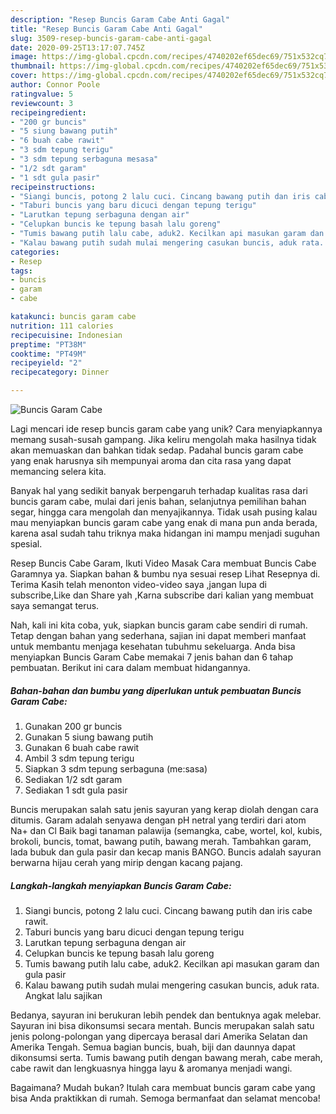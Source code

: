 ```yaml
---
description: "Resep Buncis Garam Cabe Anti Gagal"
title: "Resep Buncis Garam Cabe Anti Gagal"
slug: 3509-resep-buncis-garam-cabe-anti-gagal
date: 2020-09-25T13:17:07.745Z
image: https://img-global.cpcdn.com/recipes/4740202ef65dec69/751x532cq70/buncis-garam-cabe-foto-resep-utama.jpg
thumbnail: https://img-global.cpcdn.com/recipes/4740202ef65dec69/751x532cq70/buncis-garam-cabe-foto-resep-utama.jpg
cover: https://img-global.cpcdn.com/recipes/4740202ef65dec69/751x532cq70/buncis-garam-cabe-foto-resep-utama.jpg
author: Connor Poole
ratingvalue: 5
reviewcount: 3
recipeingredient:
- "200 gr buncis"
- "5 siung bawang putih"
- "6 buah cabe rawit"
- "3 sdm tepung terigu"
- "3 sdm tepung serbaguna mesasa"
- "1/2 sdt garam"
- "1 sdt gula pasir"
recipeinstructions:
- "Siangi buncis, potong 2 lalu cuci. Cincang bawang putih dan iris cabe rawit."
- "Taburi buncis yang baru dicuci dengan tepung terigu"
- "Larutkan tepung serbaguna dengan air"
- "Celupkan buncis ke tepung basah lalu goreng"
- "Tumis bawang putih lalu cabe, aduk2. Kecilkan api masukan garam dan gula pasir"
- "Kalau bawang putih sudah mulai mengering casukan buncis, aduk rata. Angkat lalu sajikan"
categories:
- Resep
tags:
- buncis
- garam
- cabe

katakunci: buncis garam cabe 
nutrition: 111 calories
recipecuisine: Indonesian
preptime: "PT38M"
cooktime: "PT49M"
recipeyield: "2"
recipecategory: Dinner

---
```



![Buncis Garam Cabe](https://img-global.cpcdn.com/recipes/4740202ef65dec69/751x532cq70/buncis-garam-cabe-foto-resep-utama.jpg)

Lagi mencari ide resep buncis garam cabe yang unik? Cara menyiapkannya memang susah-susah gampang. Jika keliru mengolah maka hasilnya tidak akan memuaskan dan bahkan tidak sedap. Padahal buncis garam cabe yang enak harusnya sih mempunyai aroma dan cita rasa yang dapat memancing selera kita.

Banyak hal yang sedikit banyak berpengaruh terhadap kualitas rasa dari buncis garam cabe, mulai dari jenis bahan, selanjutnya pemilihan bahan segar, hingga cara mengolah dan menyajikannya. Tidak usah pusing kalau mau menyiapkan buncis garam cabe yang enak di mana pun anda berada, karena asal sudah tahu triknya maka hidangan ini mampu menjadi suguhan spesial.

Resep Buncis Cabe Garam, Ikuti Video Masak Cara membuat Buncis Cabe Garamnya ya. Siapkan bahan &amp; bumbu nya sesuai resep Lihat Resepnya di. Terima Kasih telah menonton video-video saya ,jangan lupa di subscribe,Like dan Share yah ,Karna subscribe dari kalian yang membuat saya semangat terus.


Nah, kali ini kita coba, yuk, siapkan buncis garam cabe sendiri di rumah. Tetap dengan bahan yang sederhana, sajian ini dapat memberi manfaat untuk membantu menjaga kesehatan tubuhmu sekeluarga. Anda bisa menyiapkan Buncis Garam Cabe memakai 7 jenis bahan dan 6 tahap pembuatan. Berikut ini cara dalam membuat hidangannya.

<!--inarticleads1-->

##### Bahan-bahan dan bumbu yang diperlukan untuk pembuatan Buncis Garam Cabe:

1. Gunakan 200 gr buncis
1. Gunakan 5 siung bawang putih
1. Gunakan 6 buah cabe rawit
1. Ambil 3 sdm tepung terigu
1. Siapkan 3 sdm tepung serbaguna (me:sasa)
1. Sediakan 1/2 sdt garam
1. Sediakan 1 sdt gula pasir


Buncis merupakan salah satu jenis sayuran yang kerap diolah dengan cara ditumis. Garam adalah senyawa dengan pH netral yang terdiri dari atom Na+ dan Cl Baik bagi tanaman palawija (semangka, cabe, wortel, kol, kubis, brokoli, buncis, tomat, bawang putih, bawang merah. Tambahkan garam, lada bubuk dan gula pasir dan kecap manis BANGO. Buncis adalah sayuran berwarna hijau cerah yang mirip dengan kacang pajang. 

<!--inarticleads2-->

##### Langkah-langkah menyiapkan Buncis Garam Cabe:

1. Siangi buncis, potong 2 lalu cuci. Cincang bawang putih dan iris cabe rawit.
1. Taburi buncis yang baru dicuci dengan tepung terigu
1. Larutkan tepung serbaguna dengan air
1. Celupkan buncis ke tepung basah lalu goreng
1. Tumis bawang putih lalu cabe, aduk2. Kecilkan api masukan garam dan gula pasir
1. Kalau bawang putih sudah mulai mengering casukan buncis, aduk rata. Angkat lalu sajikan


Bedanya, sayuran ini berukuran lebih pendek dan bentuknya agak melebar. Sayuran ini bisa dikonsumsi secara mentah. Buncis merupakan salah satu jenis polong-polongan yang dipercaya berasal dari Amerika Selatan dan Amerika Tengah. Semua bagian buncis, buah, biji dan daunnya dapat dikonsumsi serta. Tumis bawang putih dengan bawang merah, cabe merah, cabe rawit dan lengkuasnya hingga layu &amp; aromanya menjadi wangi. 

Bagaimana? Mudah bukan? Itulah cara membuat buncis garam cabe yang bisa Anda praktikkan di rumah. Semoga bermanfaat dan selamat mencoba!
